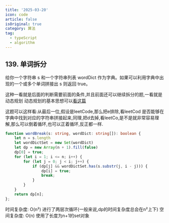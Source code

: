 ```yaml
---
title: '2025-03-20'
icon: code
article: false
isOriginal: true
category: 算法
tag:
  - typeScript
  - algorithm
---
```


## 139. 单词拆分
给你一个字符串 s 和一个字符串列表 wordDict 作为字典。如果可以利用字典中出现的一个或多个单词拼接出 s 则返回 true。


这种一看就是后面的判断需要前面的条件,并且前面还可以继续拆分的题,一看就是动态规划
动态规划的基本思想可以[看这篇](../learnAndUse/dp.md)

这题可以这样看:从最后一位,假设是leetCode,那么把e排除,看leetCod 是否能够在字典中找到对应的字符串拼接起来,同理,把d去掉,看leetCo,是不是就非常容易理解,那么可以倒着循环,也可以正着循环,反正都一样.

```ts
function wordBreak(s: string, wordDict: string[]): boolean {
    let n = s.length
    let wordDictSet = new Set(wordDict)
    let dp = new Array(n + 1).fill(false)
    dp[0] = true;
    for (let i = 1; i <= n; i++) {
        for (let j = 0; j < i; j++) {
            if (dp[j] && wordDictSet.has(s.substr(j, i - j))) {
                dp[i] = true;
                break;
            }
        }
    }
    return dp[n];
};
```


时间复杂度: O(n²) 进行了两层次循环(一般来说,dp的时间复杂度总会在n²上下)
空间复杂度: O(n) 使用了长度为n+1的set对象